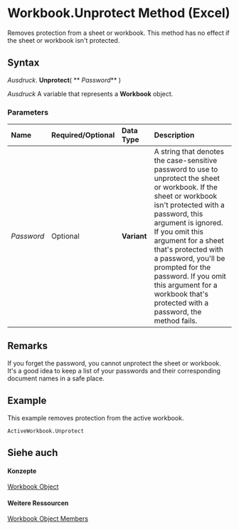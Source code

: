 
# Workbook.Unprotect Method (Excel)

Removes protection from a sheet or workbook. This method has no effect if the sheet or workbook isn't protected.


## Syntax

 _Ausdruck_. **Unprotect**( ** _Password_** )

 _Ausdruck_ A variable that represents a **Workbook** object.


### Parameters



|**Name**|**Required/Optional**|**Data Type**|**Description**|
|:-----|:-----|:-----|:-----|
| _Password_|Optional|**Variant**|A string that denotes the case-sensitive password to use to unprotect the sheet or workbook. If the sheet or workbook isn't protected with a password, this argument is ignored. If you omit this argument for a sheet that's protected with a password, you'll be prompted for the password. If you omit this argument for a workbook that's protected with a password, the method fails.|

## Remarks

If you forget the password, you cannot unprotect the sheet or workbook. It's a good idea to keep a list of your passwords and their corresponding document names in a safe place.


## Example

This example removes protection from the active workbook.


```
ActiveWorkbook.Unprotect
```


## Siehe auch


#### Konzepte


[Workbook Object](8c00aa60-c974-eed3-0812-3c9625eb0d4c.md)
#### Weitere Ressourcen


[Workbook Object Members](http://msdn.microsoft.com/library/dce102a3-25de-3ff4-2ce5-bc56e08baca7%28Office.15%29.aspx)